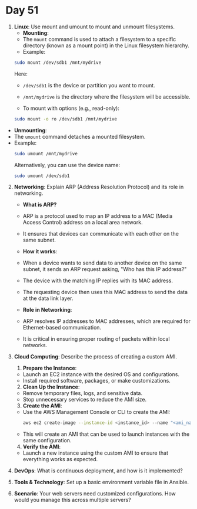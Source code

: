 # Day 51

1. **Linux**: Use mount and umount to mount and unmount filesystems.
   - **Mounting**:
    - The `mount` command is used to attach a filesystem to a specific directory (known as a mount point) in the Linux filesystem hierarchy.
    - Example:
    ```bash
    sudo mount /dev/sdb1 /mnt/mydrive
    ```
    Here:
    - `/dev/sdb1` is the device or partition you want to mount.
    - `/mnt/mydrive` is the directory where the filesystem will be accessible.

   - To mount with options (e.g., read-only):
    ```bash
    sudo mount -o ro /dev/sdb1 /mnt/mydrive
    ```

  - **Unmounting**:
   - The `umount` command detaches a mounted filesystem.
   - Example:
     ```bash
     sudo umount /mnt/mydrive
     ```
     Alternatively, you can use the device name:
     ```bash
     sudo umount /dev/sdb1
     ```

2. **Networking**: Explain ARP (Address Resolution Protocol) and its role in networking.
   - **What is ARP?**
    - ARP is a protocol used to map an IP address to a MAC (Media Access Control) address on a local area network.
    - It ensures that devices can communicate with each other on the same subnet.

   - **How it works**:
    - When a device wants to send data to another device on the same subnet, it sends an ARP request asking, "Who has this IP address?"
    - The device with the matching IP replies with its MAC address.
    - The requesting device then uses this MAC address to send the data at the data link layer.

   - **Role in Networking**:
    - ARP resolves IP addresses to MAC addresses, which are required for Ethernet-based communication.
    - It is critical in ensuring proper routing of packets within local networks.


3. **Cloud Computing**: Describe the process of creating a custom AMI.
    1. **Prepare the Instance**:
    - Launch an EC2 instance with the desired OS and configurations.
    - Install required software, packages, or make customizations.
    2. **Clean Up the Instance**:
    - Remove temporary files, logs, and sensitive data.
    - Stop unnecessary services to reduce the AMI size.
    3. **Create the AMI**:
    - Use the AWS Management Console or CLI to create the AMI:
      ```bash
      aws ec2 create-image --instance-id <instance_id> --name "<ami_name>" --description "<description>"
      ```
    - This will create an AMI that can be used to launch instances with the same configuration.
    4. **Verify the AMI**:
    - Launch a new instance using the custom AMI to ensure that everything works as expected.


4. **DevOps**: What is continuous deployment, and how is it implemented?

5. **Tools & Technology**: Set up a basic environment variable file in Ansible.

6. **Scenario**: Your web servers need customized configurations. How would you manage this across multiple servers?


